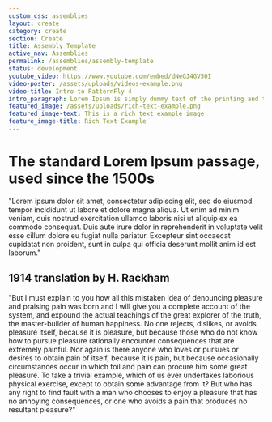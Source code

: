 ```yaml
---
custom_css: assemblies
layout: create
category: create
section: Create
title: Assembly Template
active_nav: Assemblies
permalink: /assemblies/assembly-template
status: development
youtube_video: https://www.youtube.com/embed/dNeGJ4GV50I
video-poster: /assets/uploads/videos-example.png
video-title: Intro to PatternFly 4
intro_paragraph: Lorem Ipsum is simply dummy text of the printing and typesetting industry.
featured_image: /assets/uploads/rich-text-example.png
featured_image-text: This is a rich text example image
feature_image-title: Rich Text Example
---
```


# The standard Lorem Ipsum passage, used since the 1500s

"Lorem ipsum dolor sit amet, consectetur adipiscing elit, sed do eiusmod tempor incididunt ut labore et dolore magna aliqua. Ut enim ad minim veniam, quis nostrud exercitation ullamco laboris nisi ut aliquip ex ea commodo consequat. Duis aute irure dolor in reprehenderit in voluptate velit esse cillum dolore eu fugiat nulla pariatur. Excepteur sint occaecat cupidatat non proident, sunt in culpa qui officia deserunt mollit anim id est laborum."

## 1914 translation by H. Rackham

"But I must explain to you how all this mistaken idea of denouncing pleasure and praising pain was born and I will give you a complete account of the system, and expound the actual teachings of the great explorer of the truth, the master-builder of human happiness. No one rejects, dislikes, or avoids pleasure itself, because it is pleasure, but because those who do not know how to pursue pleasure rationally encounter consequences that are extremely painful. Nor again is there anyone who loves or pursues or desires to obtain pain of itself, because it is pain, but because occasionally circumstances occur in which toil and pain can procure him some great pleasure. To take a trivial example, which of us ever undertakes laborious physical exercise, except to obtain some advantage from it? But who has any right to find fault with a man who chooses to enjoy a pleasure that has no annoying consequences, or one who avoids a pain that produces no resultant pleasure?"